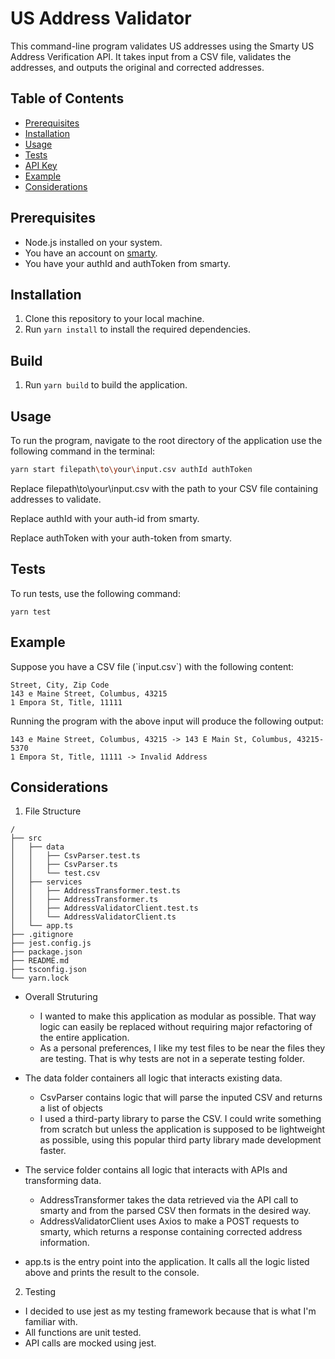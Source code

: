 # US Address Validator

This command-line program validates US addresses using the Smarty US Address Verification API. It takes input from a CSV file, validates the addresses, and outputs the original and corrected addresses.

## Table of Contents

- [Prerequisites](#prerequisites)
- [Installation](#installation)
- [Usage](#usage)
- [Tests](#tests)
- [API Key](#api-key)
- [Example](#example)
- [Considerations](#considerations)

## Prerequisites

- Node.js installed on your system.
- You have an account on [smarty](https://www.smarty.com/products/us-address-verification).
- You have your authId and authToken from smarty.

## Installation

1. Clone this repository to your local machine.
2. Run `yarn install` to install the required dependencies.

## Build

1. Run `yarn build` to build the application.

## Usage

To run the program, navigate to the root directory of the application use the following command in the terminal:

```sh
yarn start filepath\to\your\input.csv authId authToken
```

Replace filepath\to\your\input.csv with the path to your CSV file containing addresses to validate.

Replace authId with your auth-id from smarty.

Replace authToken with your auth-token from smarty.

## Tests

To run tests, use the following command:

```
yarn test
```

## Example

Suppose you have a CSV file (\`input.csv\`) with the following content:

```
Street, City, Zip Code
143 e Maine Street, Columbus, 43215
1 Empora St, Title, 11111
```

Running the program with the above input will produce the following output:

```
143 e Maine Street, Columbus, 43215 -> 143 E Main St, Columbus, 43215-5370
1 Empora St, Title, 11111 -> Invalid Address
```

## Considerations

1. File Structure

```
/
├── src
│   ├── data
│   │   ├── CsvParser.test.ts
│   │   ├── CsvParser.ts
│   │   └── test.csv
│   ├── services
│   │   ├── AddressTransformer.test.ts
│   │   ├── AddressTransformer.ts
│   │   ├── AddressValidatorClient.test.ts
│   │   └── AddressValidatorClient.ts
│   └── app.ts
├── .gitignore
├── jest.config.js
├── package.json
├── README.md
├── tsconfig.json
└── yarn.lock
```

- Overall Struturing

  - I wanted to make this application as modular as possible. That way logic can easily be replaced without requiring major refactoring of the entire application.
  - As a personal preferences, I like my test files to be near the files they are testing. That is why tests are not in a seperate testing folder.

- The data folder containers all logic that interacts existing data.
  - CsvParser contains logic that will parse the inputed CSV and returns a list of objects
  - I used a third-party library to parse the CSV. I could write something from scratch but unless the application is supposed to be lightweight as possible, using this popular third party library made development faster.
- The service folder contains all logic that interacts with APIs and transforming data.

  - AddressTransformer takes the data retrieved via the API call to smarty and from the parsed CSV then formats in the desired way.
  - AddressValidatorClient uses Axios to make a POST requests to smarty, which returns a response containing corrected address information.

- app.ts is the entry point into the application. It calls all the logic listed above and prints the result to the console.

2. Testing

- I decided to use jest as my testing framework because that is what I'm familiar with.
- All functions are unit tested.
- API calls are mocked using jest.
